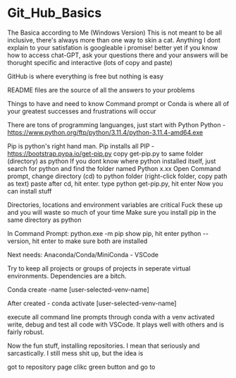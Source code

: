 # Git_Hub_Basics
The Basica according to Me (Windows Version)
This is not meant to be all inclusive, there's always more than one way to skin a cat.
Anything I dont explain to your satisfation is googleable i promise! better yet if you know how to access chat-GPT, ask your questions there and your answers will be thorught specific and interactive (lots of copy and paste)

GitHub is where everything is free but nothing is easy

README files are the source of all the answers to your problems

Things to have and need to know
Command prompt or Conda is where all of your greatest successes and frustrations will occur

There are tons of programming languanges, just start with Python
Python -  https://www.python.org/ftp/python/3.11.4/python-3.11.4-amd64.exe

Pip is python's right hand man.  Pip installs all
PIP - https://bootstrap.pypa.io/get-pip.py
copy get-pip.py to same folder (directory) as python 
If you dont know where python installed itself, just search for python and find the folder named Python x.xx
Open Command prompt, change directory (cd) to python folder (right-click folder, copy path as text) paste after cd, hit enter.
type python get-pip.py, hit enter
Now you can install stuff

Directories, locations and environment variables are critical
Fuck these up and you will waste so much of your time
Make sure you install pip in the same directory as python

In Command Prompt:
python.exe -m pip show pip, hit enter
python --version, hit enter
to make sure both are installed

Next needs:
Anaconda/Conda/MiniConda - 
VSCode 

Try to keep all projects or groups of projects in seperate virtual environments.  Dependencies are a bitch.

Conda create -name [user-selected-venv-name]

After created - conda activate [user-selected-venv-name]

execute all command line prompts through conda with a venv activated
write, debug and test all code with VSCode.  It plays well with others and is fairly robust.

Now the fun stuff, installing repositories.
I mean that seriously and sarcastically.  I still mess shit up, but the idea is

got to repository page
clikc green button and go to 

